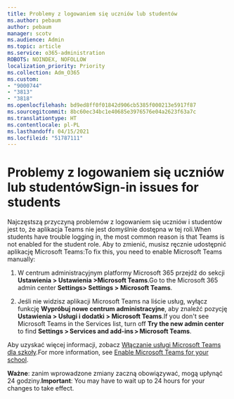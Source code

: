 ```yaml
---
title: Problemy z logowaniem się uczniów lub studentów
ms.author: pebaum
author: pebaum
manager: scotv
ms.audience: Admin
ms.topic: article
ms.service: o365-administration
ROBOTS: NOINDEX, NOFOLLOW
localization_priority: Priority
ms.collection: Adm_O365
ms.custom:
- "9000744"
- "3813"
- "3818"
ms.openlocfilehash: bd9ed8ff0f01842d906cb5385f000213e5917f87
ms.sourcegitcommit: 8bc60ec34bc1e40685e3976576e04a2623f63a7c
ms.translationtype: HT
ms.contentlocale: pl-PL
ms.lasthandoff: 04/15/2021
ms.locfileid: "51787111"
---
```

# <a name="sign-in-issues-for-students"></a><span data-ttu-id="905e0-102">Problemy z logowaniem się uczniów lub studentów</span><span class="sxs-lookup"><span data-stu-id="905e0-102">Sign-in issues for students</span></span>

<span data-ttu-id="905e0-103">Najczęstszą przyczyną problemów z logowaniem się uczniów i studentów jest to, że aplikacja Teams nie jest domyślnie dostępna w tej roli.</span><span class="sxs-lookup"><span data-stu-id="905e0-103">When students have trouble logging in, the most common reason is that Teams is not enabled for the student role.</span></span> <span data-ttu-id="905e0-104">Aby to zmienić, musisz ręcznie udostępnić aplikację Microsoft Teams:</span><span class="sxs-lookup"><span data-stu-id="905e0-104">To fix this, you need to enable Microsoft Teams manually:</span></span>

1. <span data-ttu-id="905e0-105">W centrum administracyjnym platformy Microsoft 365 przejdź do sekcji **Ustawienia > Ustawienia >Microsoft Teams**.</span><span class="sxs-lookup"><span data-stu-id="905e0-105">Go to the Microsoft 365 admin center **Settings> Settings > Microsoft Teams**.</span></span> 

2. <span data-ttu-id="905e0-106">Jeśli nie widzisz aplikacji Microsoft Teams na liście usług, wyłącz funkcję **Wypróbuj nowe centrum administracyjne**, aby znaleźć pozycję **Ustawienia > Usługi i dodatki > Microsoft Teams**.</span><span class="sxs-lookup"><span data-stu-id="905e0-106">If you don't see Microsoft Teams in the Services list, turn off **Try the new admin center** to find **Settings > Services and add-ins > Microsoft Teams**.</span></span> 

<span data-ttu-id="905e0-107">Aby uzyskać więcej informacji, zobacz [Włączanie usługi Microsoft Teams dla szkoły](https://docs.microsoft.com/microsoft-365/education/intune-edu-trial/enable-microsoft-teams#enable-microsoft-teams-for-your-school-1).</span><span class="sxs-lookup"><span data-stu-id="905e0-107">For more information, see [Enable Microsoft Teams for your school](https://docs.microsoft.com/microsoft-365/education/intune-edu-trial/enable-microsoft-teams#enable-microsoft-teams-for-your-school-1).</span></span> 

<span data-ttu-id="905e0-108">**Ważne**: zanim wprowadzone zmiany zaczną obowiązywać, mogą upłynąć 24 godziny.</span><span class="sxs-lookup"><span data-stu-id="905e0-108">**Important**: You may have to wait up to 24 hours for your changes to take effect.</span></span>

 
